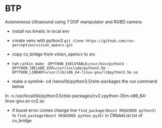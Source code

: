 # BTP
Autonomous Ultrasound using 7 DOF manipulator and RGBD camera

* install ros kinetic in local env 
* create venv with python3 ```git clone https://github.com/ros-perception/vision_opencv.git```
* copy cv_bridge from vision_opencv to src
* run ```catkin_make -DPYTHON_EXECUTABLE=/usr/bin/python3 -DPYTHON_INCLUDE_DIR=/usr/include/python3.5m -DPYTHON_LIBRARY=/usr/lib/x86_64-linux-gnu/libpython3.5m.so```

* make a symlink- cd /venv/lib/python3.5/site-packages the run command below

 ln -s /usr/local/lib/python3.5/dist-packages/cv2.cpython-35m-x86_64-linux-gnu.so cv2.so
 * if boost error comes change line ```find_package(Boost REQUIRED python3)``` to ```find_package(Boost REQUIRED python-py35)``` in CMakeList.txt of cv_bridge
 
 
